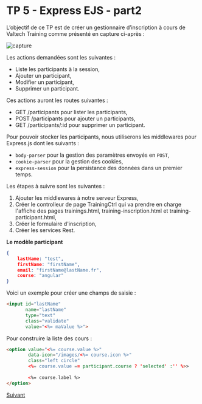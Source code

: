 # TP 5 - Express EJS - part2

L’objectif de ce TP est de créer un gestionnaire d’inscription à cours de Valtech Training comme présenté en capture ci-après :

![capture](https://github.com/Romakita/tp-nodejs/blob/master/src/training.png)

Les actions demandées sont les suivantes :

* Liste les participants à la session,
* Ajouter un participant,
* Modifier un participant,
* Supprimer un participant.

Ces actions auront les routes suivantes :

* GET /participants pour lister les participants,
* POST /participants pour ajouter un participants,
* GET /participants/:id pour supprimer un participant.

Pour pouvoir stocker les participants, nous utiliserons les middlewares pour 
Express.js dont les suivants :

* `body-parser` pour la gestion des paramètres envoyés en `POST`,
* `cookie-parser` pour la gestion des cookies,
* `express-session` pour la persistance des données dans un premier temps.

Les étapes à suivre sont les suivantes :

1. Ajouter les middlewares à notre serveur Express,
2. Créer le controlleur de page TrainingCtrl qui va prendre en charge l'affiche des pages trainings.html, training-inscription.html et training-participant.html,
3. Créer le formulaire d'inscription,
4. Créer les services Rest.

**Le modèle participant**

```json
{
    lastName: "test",
    firstName: "firstName",
    email: "firstName@lastName.fr",
    course: "angular"
}
```

Voici un exemple pour créer une champs de saisie :
```html
<input id="lastName"
       name="lastName"
       type="text"
       class="validate"
       value="<%= maValue %>">

```

Pour construire la liste des cours :

```html
<option value="<%= course.value %>" 
        data-icon="/images/<%= course.icon %>"
        class="left circle"
        <%= course.value == participant.course ? 'selected' :'' %>>
        
        <%= course.label %>
</option>
```

[Suivant](https://github.com/Romakita/tp-nodejs/blob/master/express-ejs.md)